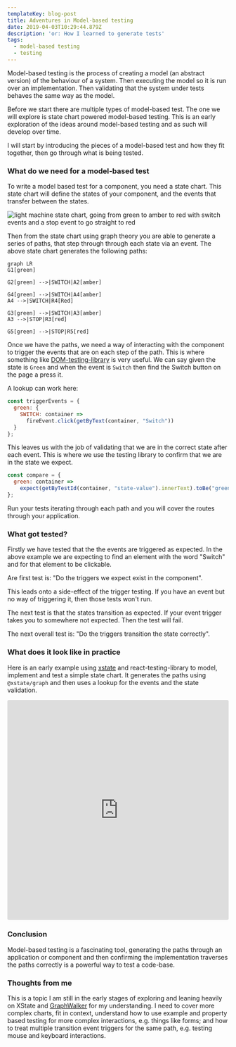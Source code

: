 ```yaml
---
templateKey: blog-post
title: Adventures in Model-based testing
date: 2019-04-03T10:29:44.879Z
description: 'or: How I learned to generate tests'
tags:
  - model-based testing
  - testing
---
```

Model-based testing is the process of creating a model (an abstract version) of the behaviour of a system. Then executing the model so it is run over an implementation. Then validating that the system under tests behaves the same way as the model.

Before we start there are multiple types of model-based test. The one we will explore is state chart powered model-based testing. This is an early exploration of the ideas around model-based testing and as such will develop over time.

I will start by introducing the pieces of a model-based test and how they fit together, then go through what is being tested.

### What do we need for a model-based test

To write a model based test for a component, you need a state chart. This state chart will define the states of your component, and the events that transfer between the states.  

![light machine state chart, going from green to amber to red with switch events and a stop event to go straight to red](https://res.cloudinary.com/lazydayed/image/upload/v1554714019/Devtings/light-machine.png "Light state chart")

Then from the state chart using graph theory you are able to generate a series of paths, that step through through each state via an event. The above state chart generates the following paths:

```mermaid
graph LR
G1[green]

G2[green] -->|SWITCH|A2[amber]

G4[green] -->|SWITCH|A4[amber]
A4 -->|SWITCH|R4[Red]

G3[green] -->|SWITCH|A3[amber]
A3 -->|STOP|R3[red]

G5[green] -->|STOP|R5[red]

```

Once we have the paths, we need a way of interacting with the component to trigger the events that are on each step of the path. This is where something like [DOM-testing-library](https://testing-library.com/) is very useful. We can say given the state is `Green` and when the event is `Switch` then find the Switch button on the page a press it. 

A lookup can work here:

```js
const triggerEvents = {
  green: {
    SWITCH: container => 
      fireEvent.click(getByText(container, "Switch"))
  }
};
```

This leaves us with the job of validating that we are in the correct state after each event. This is where we use the testing library to confirm that we are in the state we expect.

```js
const compare = {
  green: container => 
    expect(getByTestId(container, "state-value").innerText).toBe("green");
};
```

Run your tests iterating through each path and you will cover the routes through your application.

### What got tested?

Firstly we have tested that the the events are triggered as expected. In the above example we are expecting to find an element with the word "Switch" and for that element to be clickable.

Are first test is: "Do the triggers we expect exist in the component".

This leads onto a side-effect of the trigger testing. If you have an event but no way of triggering it, then those tests won't run.

The next test is that the states transition as expected. If your event trigger takes you to somewhere not expected. Then the test will fail.

The next overall test is: "Do the triggers transition the state correctly".

### What does it look like in practice

Here is an early example using [xstate](https://xstate.js.org/) and react-testing-library to model, implement and test a simple state chart. It generates the paths using `@xstate/graph` and then uses a lookup for the events and the state validation.

<iframe src="https://codesandbox.io/embed/v0o9xv4n67?fontsize=14" title="xstate model-based testing" style="width:100%; height:500px; border:0; border-radius: 4px; overflow:hidden;" sandbox="allow-modals allow-forms allow-popups allow-scripts allow-same-origin"></iframe>

### Conclusion

Model-based testing is a fascinating tool, generating the paths through an application or component and then confirming the implementation traverses the paths correctly is a powerful way to test a code-base.  

### Thoughts from me

This is a topic I am still in the early stages of exploring and leaning heavily on XState and [GraphWalker](http://graphwalker.github.io) for my understanding. I need to cover more complex charts, fit in context, understand how to use example and property based testing for more complex interactions, e.g. things like forms; and how to treat multiple transition event triggers for the same path, e.g. testing mouse and keyboard interactions.  
 

